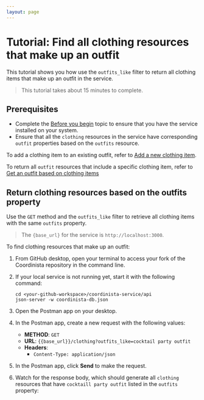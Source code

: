 ```yaml
---
layout: page
---
```


# Tutorial: Find all clothing resources that make up an outfit

This tutorial shows you how use the `outfits_like` filter to return all clothing items that make up an outfit in the service.
> This tutorial takes about 15 minutes to complete.

## Prerequisites

* Complete the [Before you begin](../before-you-begin.md) topic to ensure that you have the service installed on your system.
* Ensure that all the `clothing` resources in the service have corresponding `outfit` properties based on the `outfits` resource.

To add a clothing item to an existing outfit, refer to [Add a new clothing item](../tutorials/clothing-add-a-new-clothing-item.md).

To return all `outfit` resources that include a specific clothing item, refer to [Get an outfit based on clothing items](../tutorials/outfits-get-outfit-based-on-clothing-item.md)

## Return clothing resources based on the outfits property

Use the `GET` method and the `outfits_like` filter to retrieve all clothing items with the same `outfits` property.

> The `{base_url}` for the service is `http://localhost:3000`.

To find clothing resources that make up an outfit:

1. From GitHub desktop, open your terminal to access your fork of the Coordinista repository in the command line.
2. If your local service is not running yet, start it with the following command:

    ```shell
    cd <your-github-workspace>/coordinista-service/api
    json-server -w coordinista-db.json
    ```

3. Open the Postman app on your desktop.
4. In the Postman app, create a new request with the following values:
    * **METHOD**: `GET`
    * **URL**: `{{base_url}}/clothing?outfits_like=cocktail party outfit`
    * **Headers**:
        * `Content-Type: application/json`

5. In the Postman app, click **Send** to make the request.
6. Watch for the response body, which should generate all `clothing` resources that have `cocktaill party outfit` listed in the `outfits` property:


